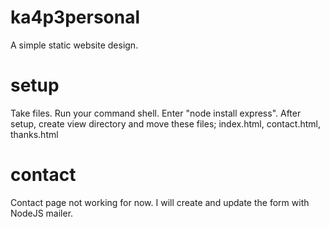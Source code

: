 # ka4p3personal
A simple static website design.
# setup
Take files. Run your command shell. Enter "node install express". After setup, create view directory and move these files; index.html, contact.html, thanks.html
# contact
Contact page not working for now. I will create and update the form with NodeJS mailer.
